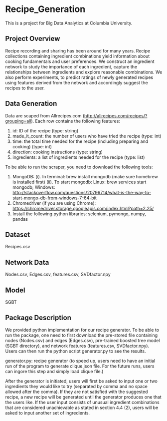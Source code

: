 # Recipe_Generation

This is a project for Big Data Analytics at Columbia University.

## Project Overview
Recipe recording and sharing has been around for many years. Recipe collections containing ingredient combinations yield information about cooking fundamentals and user preferences. We construct an ingredient network to study the importance of each ingredient, capture the relationships between ingredients and explore reasonable combinations. We also perform experiments, to predict ratings of newly generated recipes using features derived from the network and accordingly suggest the recipes to the user. 

## Data Generation
Data are scaped from Allrecipes.com (http://allrecipes.com/recipes/?grouping=all). Each row contains the following features:
  1. id: ID of the recipe (type: string)
  2. made_it_count: the number of users who have tried the recipe (type: int)
  3. time: the total time needed for the recipe (including preparing and cooking) (type: int)
  4. direction: cooking instructions (type: string)
  5. ingredients: a list of ingredients needed for the recipe (type: list)

To be able to run the scraper, you need to download the following tools:
  1. MongoDB: 
  (i). In terminal:
  brew install mongodb 
  (make sure homebrew is installed first)
  (ii). To start mongodb: 
  Linux: brew services start mongodb;
  Windows: http://stackoverflow.com/questions/20796714/what-is-the-way-to-start-mongo-db-from-windows-7-64-bit
  2. Chromedriver (if you are using Chrome):
  https://chromedriver.storage.googleapis.com/index.html?path=2.25/
  3. Install the following python libraries:
  selenium, pymongo, numpy, pandas


## Dataset
Recipes.csv

## Network Data
Nodes.csv, Edges.csv, features.csv, SVDfactor.npy

## Model
SGBT

## Package Description
We provided python implementation for our recipe generator. To be able to run the package, one need to first download the pre-stored file containing nodes (Nodes.csv) and edges (Edges.csv), pre-trained boosted tree model (SGBT directory), and network features (features.csv, SVDfactor.npy). Users can then run the python script generator.py to see the results.

generator.py: recipe generator
(to speed up, users need to have an initial run of the program to generate clique.json file. For the future runs, users can ingore this step and simply load clique file.)

After the generator is initiated, users will first be asked to input one or two ingredients they would like to try (separated by comma and no space allowed after the comma). If they are not satisfied with the suggested recipe, a new recipe will be generated until the generator produces one that the users like. If the user input consists of unusual ingredient combinations that are considered unachievable as stated in section 4.4 (2), users will be asked to input another set of ingredients. 
